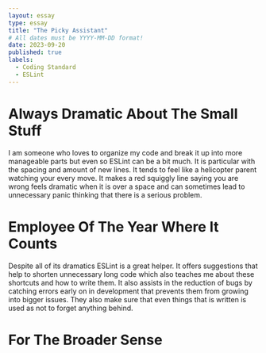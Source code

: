```yaml
---
layout: essay
type: essay
title: "The Picky Assistant"
# All dates must be YYYY-MM-DD format!
date: 2023-09-20
published: true
labels:
  - Coding Standard
  - ESLint
---
```

# Always Dramatic About The Small Stuff
I am someone who loves to organize my code and break it up into more manageable parts but 
even so ESLint can be a bit much. It is particular with the spacing and amount of new lines. 
It tends to feel like a helicopter parent watching your every move. It makes a red squiggly 
line saying you are wrong feels dramatic when it is over a space and can sometimes lead to 
unnecessary panic thinking that there is a serious problem.

# Employee Of The Year Where It Counts
Despite all of its dramatics ESLint is a great helper. It offers suggestions that help to 
shorten unnecessary long code which also teaches me about these shortcuts and how to write 
them. It also assists in the reduction of bugs by catching errors early on in development 
that prevents them from growing into bigger issues. They also make sure that even things 
that is written is used as not to forget anything behind.

# For The Broader Sense
